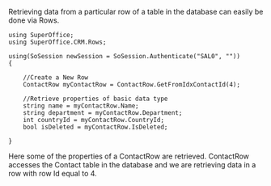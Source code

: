 <properties date="2016-05-11"
SortOrder="19"
/>

Retrieving data from a particular row of a table in the database can easily be done via Rows.

```
using SuperOffice;
using SuperOffice.CRM.Rows;
 
using(SoSession newSession = SoSession.Authenticate("SAL0", ""))
{
 
    //Create a New Row
    ContactRow myContactRow = ContactRow.GetFromIdxContactId(4);
 
    //Retrieve properties of basic data type
    string name = myContactRow.Name;
    string department = myContactRow.Department;
    int countryId = myContactRow.CountryId;
    bool isDeleted = myContactRow.IsDeleted;
 
}
```

 

Here some of the properties of a ContactRow are retrieved. ContactRow accesses the Contact table in the database and we are retrieving data in a row with row Id equal to 4.
